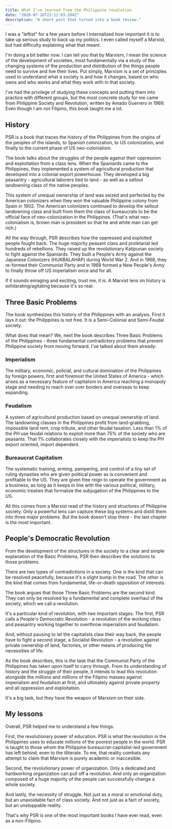 ```yaml
---
title: What I've learned from the Philippine revolution
date: "2020-07-16T22:12:03.284Z"
description: "A short post that turned into a book review."
---
```

 I was a "leftist" for a few years before I internalized how important it is to take up serious study to back up my politics. I even called myself a Marxist, but had difficulty explaining what that meant.

I'm doing a bit better now. I can tell you that by Marxism, I mean the science of the development of societies, most fundamentally via a study of the changing systems of the production and distribution of the things people need to survive and live their lives. Put simply, Marxism is a set of principles used to understand what a society is and how it changes, based on who owns and who works and what they work with in that society.

I've had the privilege of studying these concepts and putting them into practice with different groups, but the most concrete study for me came from Philippine Society and Revolution, written by Amado Guerrero in 1969. Even though I am not Filipino, this book taught me a lot.

## History

PSR is a book that traces the history of the Philippines from the origins of the peoples of the islands, to Spanish colonization, to US colonization, and finally to the current phase of US neo-colonialism.

The book talks about the struggles of the people against their oppression and exploitation from a class lens. When the Spaniards came to the Philippines, they implemented a system of agricultural production that developed into a colonial export powerhouse. They developed a big peasantry - agricultural laborers tied to land - as well as a sellout landowning class of the native peoples.

This system of unequal ownership of land was seized and perfected by the American colonizers when they won the valuable Philippine colony from Spain in 1902. The American colonizers continued to develop the sellout landowning class and built from them the class of bureaucrats to be the official face of neo-colonization in the Philippines. (That's what neo-colonialism is, brown man is president so that he and white man can get rich.)

All the way through, PSR describes how the oppressed and exploited people fought back. The huge majority peasant class and proletariat led hundreds of rebellions. They raised up the revolutionary Katipunan society to fight against the Spaniards. They built a People's Army against the Japanese Colonizers (HUKBALAHAP) during World War 2. And in 1968, they re-formed their Communist Party and in 1969 formed a New People's Army to finally throw off US imperialism once and for all.

If it sounds enraging and exciting, trust me, it is. A Marxist lens on history is exhilarating/agitating because it's so real.

## Three Basic Problems

The book synthesizes this history of the Philippines with an analysis. First it lays it out: the Philippines is not free. It is a Semi-Colonial and Semi-Feudal society.

What does that mean? We, next the book describes Three Basic Problems of the Philippines - three fundamental contradictory problems that prevent Philippine society from moving forward. I've talked about them already:

### Imperialism
The military, economic, policial, and cultural domination of the Philippines by foreign powers, first and foremost the United States of America - which arises as a necessary feature of capitalism in America reaching a monopoly stage and needing to reach over over borders and overseas to keep expanding.

### Feudalism
A system of agricultural production based on unequal ownership of land. The landowning classes in the Philippines profit from land-grabbing, impossible land rent, crop tribute, and other feudal taxation. Less than 1% of the PH use feudal relations to exploit more than 75% of the society who are peasants. That 1% collaborates closely with the imperialists to keep the PH export oriented, import dependent.

### Bureaucrat Capitalism
The systematic training, arming, pampering, and control of a tiny set of ruling dynasties who are given political power as is convenient and profitable to the US. They are given free reign to operate the government as a business, as long as it keeps in line with the various political, military, economic treaties that formalize the subjugation of the Philippines to the US.

All this comes from a Marxist read of the history and structures of Philippine society. Only a powerful lens can capture these big systems and distill them into three major problems. But the book doesn't stop there - the last chapter is the most important.

## People's Democratic Revolution

From the development of the structures in the society to a clear and simple explanation of the Basic Problems, PSR then describes the solutions to those problems.

There are two types of contradictions in a society. One is the kind that can be resolved peacefully, because it's a slight bump in the road. The other is the kind that comes from fundamental, life-or-death opposition of interests.

The book argues that those Three Basic Problems are the second kind. They can only be resolved by a fundamental and complete overhaul of the society, which we call a revolution.

It's a particular kind of revolution, with two important stages. The first, PSR calls a People's Democratic Revolution - a revolution of the working class and peasantry working together to overthrow imperialism and feudalism.

And, without pausing to let the capitalists claw their way back, the people have to fight a second stage, a Socialist Revolution - a revolution against private ownership of land, factories, or other means of producing the necessities of life.

As the book describes, this is the task that the Communist Party of the Philippines has taken upon itself to carry through. From its understanding of history and the struggle of their people, it intends to lead this revolution alongside the millions and millions of the Filipino masses against imperialism and feudalism at first, and ultimately against private property and all oppression and exploitation.

It's a big task, but they have the weapon of Marxism on their side.

## My lessons

Overall, PSR helped me to understand a few things.

First, the revolutionary power of education. PSR is what the revolution in the Philippines uses to educate millions of the poorest people in the world. PSR is taught to those whom the Philippine bureaucrat-capitalist-led government has left behind, even to the illiterate. To me, that reality combats any attempt to claim that Marxism is purely academic or inaccesible.

Second, the revolutionary power of organization. Only a dedicated and hardworking organization can pull off a revolution. And only an organization composed of a huge majority of the people can successfully change a whole society.

And lastly, the necessity of struggle. Not just as a moral or emotional duty, but an unavoidable fact of class society. And not just as a fact of society, but an unstoppable reality.

That's why PSR is one of the most important books I have ever read, even as a non-Filipino.